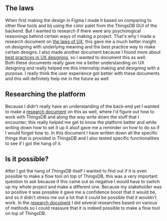 ## The laws

When first making the design in Figma I made it based on comparing to other flow tools and bij using the color palet from the ThingsDB GUI of the backend. But I wanted to research if there were any psychological reasonings behind certain ways of making a project. That's why I made a research document on [the laws of UX](uploads/b641b0df00c96b4e92715680b5628d7e/The_laws_of_UX.pdf), this gave me a much better insight on designing with underlying meaning and the best practice way to make certain designs. I also made another document because I found more about [best practices in UX designing](uploads/88eb7f34f8cb1ac93ee7b99ab7cb0794/UXBestPractice.pdf), so I wanted to document this as well. 
<br>Both these documents really gave me a better understanding on UX designing and really helped me this internship making and designing with a purpose. I really think the user experience got better with these documents and this will definitely help me in the future as well

## Researching the platform
Because I didn't really have an understanding of the back-end yet I wanted to make a [research document](uploads/bcceeb817e923ca09873eb76fe138cf9/Research_ThingsDB.pdf) on this as well, where I'd figure out how to work with ThingsDB and along the way write down the stuff that I encounter, this really helped me get to know the platform better and while writing down how to set it up it alsof gave me a reminder on how to do so if I would forget how to. In this document I have written down all the specific things that is provided in ThingsDB and I also tested specific functionalities to see if I got the hang of it. 


## Is it possible?
After I got the hang of ThingsDB itself I wanted to find out if it is even possible to make a flow tool on top of ThingsDB, this was a very important question to ask because if this came out as negative I would have to switch up my whole project and make a different one. Because my stakeholder was so positive it was possible it gave me a confidence boost that it would be, and so it didn't stress me out a lot that it could be possible that it wouldn't work. In the [research document](uploads/fbf1a80ca6cce6a318288d58c962dd0c/Is_it_possible_to_make_a_Flow_tool_by_using_ThingsDB.pdf) I did several researches based on various of methods so I could reassure that it is indeed possible to make a flow tool on top of ThingsDB. 